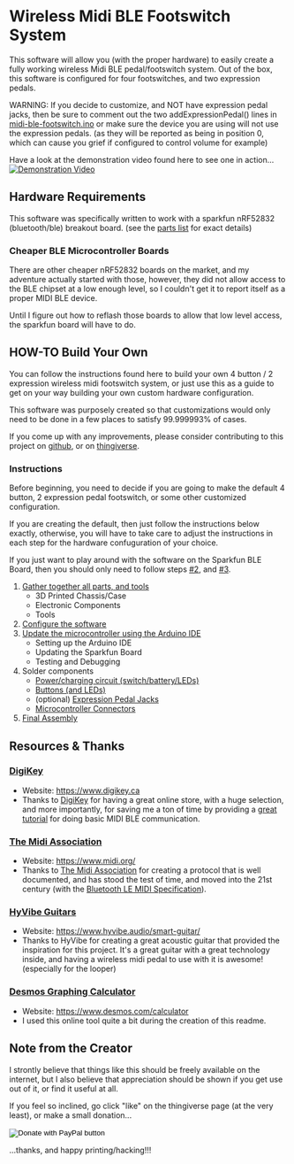 # Wireless Midi BLE Footswitch System

This software will allow you (with the proper hardware) to easily create a fully working wireless Midi BLE pedal/footswitch system.  Out of the box, this software is configured for four footswitches, and two expression pedals.

WARNING: If you decide to customize, and NOT have expression pedal jacks, then be sure to comment out the two addExpressionPedal() lines in [midi-ble-footswitch.ino](midi-ble-footswitch.ino) or make sure the device you are using will not use the expression pedals.  (as they will be reported as being in position 0, which can cause you grief if configured to control volume for example)

Have a look at the demonstration video found here to see one in action...
[![Demonstration Video](http://img.youtube.com/vi/HWy88jRTAKY/0.jpg)](http://www.youtube.com/watch?v=HWy88jRTAKY)


## Hardware Requirements

This software was specifically written to work with a sparkfun nRF52832 (bluetooth/ble) breakout board.  (see the [parts list](README/parts-list.md) for exact details)

### Cheaper BLE Microcontroller Boards

There are other cheaper nRF52832 boards on the market, and my adventure actually started with those, however, they did not allow access to the BLE chipset at a low enough level, so I couldn't get it to report itself as a proper MIDI BLE device.

Until I figure out how to reflash those boards to allow that low level access, the sparkfun board will have to do.


## HOW-TO Build Your Own

You can follow the instructions found here to build your own 4 button / 2 expression wireless midi footswitch system, or just use this as a guide to get on your way building your own custom hardware configuration.

This software was purposely created so that customizations would only need to be done in a few places to satisfy 99.999993% of cases.

If you come up with any improvements, please consider contributing to this project on [github](https://github.com/danny6869/midi-ble-footswitch), or on [thingiverse](https://www.thingiverse.com/thing:4134488).

### Instructions

Before beginning, you need to decide if you are going to make the default 4 button, 2 expression pedal footswitch, or some other customized configuration.

If you are creating the default, then just follow the instructions below exactly, otherwise, you will have to take care to adjust the instructions in each step for the hardware confuguration of your choice.

If you just want to play around with the software on the Sparkfun BLE Board, then you should only need to follow steps [#2](README/software-configuration.md), and [#3](README/updating-the-microcontroller.md).

1. [Gather together all parts, and tools](README/parts-list.md)
   - 3D Printed Chassis/Case
   - Electronic Components
   - Tools
2. [Configure the software](README/software-configuration.md)
3. [Update the microcontroller using the Arduino IDE](README/updating-the-microcontroller.md)
   - Setting up the Arduino IDE
   - Updating the Sparkfun Board
   - Testing and Debugging
4. Solder components
   - [Power/charging circuit (switch/battery/LEDs)](README/howto-solder-power-and-charging-circuit.md)
   - [Buttons (and LEDs)](README/howto-solder-button-circuit.md)
   - (optional) [Expression Pedal Jacks](README/howto-solder-expression-pedal-jacks.md)
   - [Microcontroller Connectors](README/howto-solder-microcontroller-board.md)
5. [Final Assembly](README/final-assembly.md)

## Resources & Thanks

### [DigiKey](https://www.digikey.ca)

- Website: https://www.digikey.ca
- Thanks to [DigiKey](https://www.digikey.ca) for having a great online store, with
  a huge selection, and more importantly, for saving me a ton of time by providing
  a [great tutorial](https://www.digikey.ca/en/maker/projects/midi-ble-tutorial/6964435cd2854ed1856aeb7b177312c3)
  for doing basic MIDI BLE communication.

### [The Midi Association](https://www.midi.org/)

- Website: https://www.midi.org/
- Thanks to [The Midi Association](https://www.midi.org/) for creating a protocol
that is well documented, and has stood the test of time, and moved into the 21st
century (with the [Bluetooth LE MIDI Specification](https://www.midi.org/specifications/item/bluetooth-le-midi)).

### [HyVibe Guitars](https://www.hyvibe.audio/smart-guitar/)

- Website: https://www.hyvibe.audio/smart-guitar/
- Thanks to HyVibe for creating a great acoustic guitar that provided the inspiration for this project.  It's a great guitar with a great technology inside, and having a wireless midi pedal to use with it is awesome!  (especially for the looper)

### [Desmos Graphing Calculator](https://www.desmos.com/calculator)
- Website: https://www.desmos.com/calculator
- I used this online tool quite a bit during the creation of this readme.

## Note from the Creator

I strontly believe that things like this should be freely available on the internet, but I also believe that appreciation should be shown if you get use out of it, or find it useful at all.

If you feel so inclined, go click "like" on the thingiverse page (at the very least), or make a small donation...

<form action="https://www.paypal.com/cgi-bin/webscr" method="post" target="_midi-ble-donate">
<input type="hidden" name="cmd" value="_s-xclick" />
<input type="hidden" name="hosted_button_id" value="QGM9ZGJDVFDEA" />
<input type="image" src="https://www.paypalobjects.com/en_US/i/btn/btn_donate_SM.gif" border="0" name="submit" title="PayPal - The safer, easier way to pay online!" alt="Donate with PayPal button" />
<img alt="" border="0" src="https://www.paypal.com/en_CA/i/scr/pixel.gif" width="1" height="1" />
</form>

...thanks, and happy printing/hacking!!!

